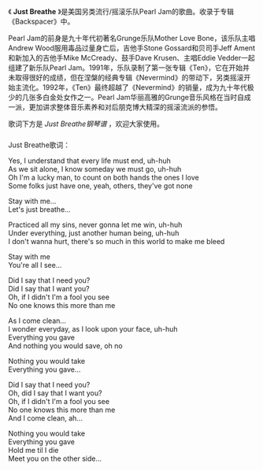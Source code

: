 

《 **Just Breathe** 》是美国另类流行/摇滚乐队Pearl Jam的歌曲。收录于专辑《Backspacer》中。

  

Pearl Jam的前身是九十年代初著名Grunge乐队Mother Love Bone，该乐队主唱Andrew
Wood服用毒品过量身亡后，吉他手Stone Gossard和贝司手Jeff Ament和新加入的吉他手Mike McCready、鼓手Dave
Krusen、主唱Eddie Vedder一起组建了新乐队Pearl
Jam。1991年，乐队录制了第一张专辑《Ten》，它在开始并未取得很好的成绩，但在涅槃的经典专辑《Nevermind》的带动下，另类摇滚开始主流化。1992年，《Ten》最终超越了《Nevermind》的销量，成为九十年代极少的几张多白金处女作之一。Pearl
Jam华丽高雅的Grunge音乐风格在当时自成一派，更加讲求整体音乐素养和对后朋克博大精深的摇滚流派的参悟。

  

歌词下方是 _Just Breathe钢琴谱_ ，欢迎大家使用。

###  
Just Breathe歌词：

  

Yes, I understand that every life must end, uh-huh  
As we sit alone, I know someday we must go, uh-huh  
Oh I'm a lucky man, to count on both hands the ones I love  
Some folks just have one, yeah, others, they've got none

Stay with me...  
Let's just breathe...

Practiced all my sins, never gonna let me win, uh-huh  
Under everything, just another human being, uh-huh  
I don't wanna hurt, there's so much in this world to make me bleed

Stay with me  
You're all I see...

Did I say that I need you?  
Did I say that I want you?  
Oh, if I didn't I'm a fool you see  
No one knows this more than me

As I come clean...  
I wonder everyday, as I look upon your face, uh-huh  
Everything you gave  
And nothing you would save, oh no

Nothing you would take  
Everything you gave...

Did I say that I need you?  
Oh, did I say that I want you?  
Oh, if I didn't I'm a fool you see  
No one knows this more than me  
And I come clean, ah...

Nothing you would take  
Everything you gave  
Hold me til I die  
Meet you on the other side...

  

